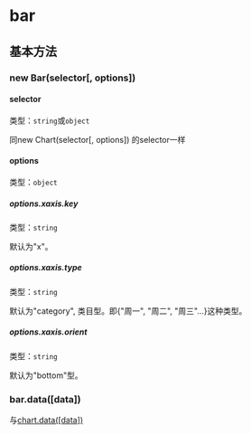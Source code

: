 # bar

## 基本方法

### new Bar(selector[, options])

#### selector
类型：`string`或`object`

同new Chart(selector[, options]) 的selector一样

#### options
类型：`object`

##### options.xaxis.key
类型：`string`

默认为"x"。

##### options.xaxis.type
类型：`string`

默认为"category", 类目型。即{"周一", "周二", "周三"...}这种类型。

##### options.xaxis.orient
类型：`string`

默认为"bottom"型。

### bar.data([data])
与[chart.data([data])](../chart.md)